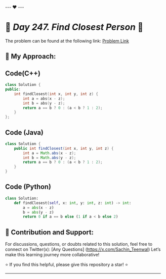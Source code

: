--- ❤️ ---

# 🚀 _Day 247. Find Closest Person_ 🧠


The problem can be found at the following link: [Problem Link](https://leetcode.com/problems/find-closest-person/description/)

## 🎯 **My Approach:**


## Code(C++)
```cpp
class Solution {
public:
    int findClosest(int x, int y, int z) {
        int a = abs(x - z);
        int b = abs(y - z);
        return a == b ? 0 : (a < b ? 1 : 2);
    }
};
```

## Code (Java)

```java
class Solution {
    public int findClosest(int x, int y, int z) {
        int a = Math.abs(x - z);
        int b = Math.abs(y - z);
        return a == b ? 0 : (a < b ? 1 : 2);
    }
}
```

## Code (Python)

```python
class Solution:
    def findClosest(self, x: int, y: int, z: int) -> int:
        a = abs(x - z)
        b = abs(y - z)
        return 0 if a == b else (1 if a < b else 2)
```



## 🎯 **Contribution and Support:**

For discussions, questions, or doubts related to this solution, feel free to connect on Twitter(x): [Any Questions] (https://x.com/Sachin_Teenwal) Let’s make this learning journey more collaborative!

⭐ If you find this helpful, please give this repository a star! ⭐

---
